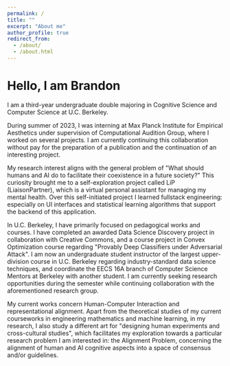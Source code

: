 ```yaml
---
permalink: /
title: ""
excerpt: "About me"
author_profile: true
redirect_from: 
  - /about/
  - /about.html
---
```


Hello, I am Brandon
======
I am a third-year undergraduate double majoring in Cognitive Science and Computer Science at U.C. Berkeley.

During summer of 2023, I was interning at Max Planck Institute for Empirical Aesthetics under supervision of
Computational Audition Group, where I worked on several projects. I am currently continuing this collaboration without
pay for the preparation of a publication and the continuation of an interesting project.

My research interest aligns with the general problem of "What should humans and AI do to facilitate their coexistence
in a future society?" This curiosity brought me to a self-exploration project called LiP (LiaisonPartner), which is
a virtual personal assistant for managing my mental health. Over this self-initiated project I learned fullstack
engineering: especially on UI interfaces and statistical learning algorithms that support the backend of this
application.

In U.C. Berkeley, I have primarily focused on pedagogical works and courses. I have completed an awarded Data Science
Discovery project in collaboration with Creative Commons, and a course project in Convex Optimization course regarding
"Provably Deep Classifiers under Adversarial Attack". I am now an undergraduate student instructor of the largest
upper-division course in U.C. Berkeley regarding industry-standard data science techniques, and coordinate the EECS 16A
branch of Computer Science Mentors at Berkeley with another student. I am currently seeking research opportunities
during the semester while continuing collaboration with the aforementioned research group.

My current works concern Human-Computer Interaction and representational alignment. Apart from the theoretical
studies of my current courseworks in engineering mathematics and machine learning, in my research, I also study a
different art for "designing human experiments and cross-cultural studies", which facilitates my exploration towards a
particular research problem I am interested in: the Alignment Problem, concerning the alignment of human and AI
cognitive aspects into a space of consensus and/or guidelines.

